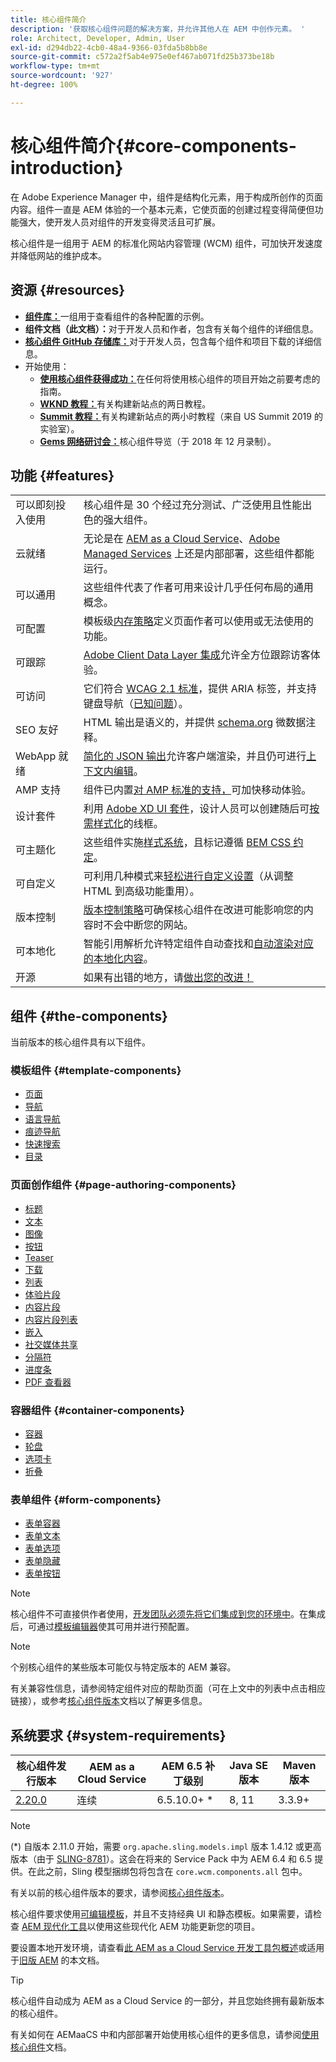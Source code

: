 ```yaml
---
title: 核心组件简介
description: '获取核心组件问题的解决方案，并允许其他人在 AEM 中创作元素。 '
role: Architect, Developer, Admin, User
exl-id: d294db22-4cb0-48a4-9366-03fda5b8bb8e
source-git-commit: c572a2f5ab4e975e0ef467ab071fd25b373be18b
workflow-type: tm+mt
source-wordcount: '927'
ht-degree: 100%

---
```


# 核心组件简介{#core-components-introduction}

在 Adobe Experience Manager 中，组件是结构化元素，用于构成所创作的页面内容。组件一直是 AEM 体验的一个基本元素，它使页面的创建过程变得简便但功能强大，使开发人员对组件的开发变得灵活且可扩展。

核心组件是一组用于 AEM 的标准化网站内容管理 (WCM) 组件，可加快开发速度并降低网站的维护成本。

## 资源 {#resources}

* **[组件库：](https://www.adobe.com/go/aem_cmp_library_cn)**&#x200B;一组用于查看组件的各种配置的示例。
* **组件文档（此文档）：**&#x200B;对于开发人员和作者，包含有关每个组件的详细信息。
* **[核心组件 GitHub 存储库：](https://github.com/adobe/aem-core-wcm-components)**&#x200B;对于开发人员，包含每个组件和项目下载的详细信息。
* 开始使用：
   * **[使用核心组件获得成功：](/help/developing/success.md)**&#x200B;在任何将使用核心组件的项目开始之前要考虑的指南。
   * **[WKND 教程：](https://experienceleague.adobe.com/docs/experience-manager-learn/getting-started-wknd-tutorial-develop/overview.html)**&#x200B;有关构建新站点的两日教程。
   * **[Summit 教程：](https://expleague.azureedge.net/labs/L767/index.html)**&#x200B;有关构建新站点的两小时教程（来自 US Summit 2019 的实验室）。
   * **[Gems 网络研讨会：](https://helpx.adobe.com/cn/experience-manager/kt/eseminars/gems/AEM-Core-Components.html)**&#x200B;核心组件导览（于 2018 年 12 月录制）。

## 功能 {#features}

|  |  |
|---|---|
| 可以即刻投入使用 | 核心组件是 30 个经过充分测试、广泛使用且性能出色的强大组件。 |
| 云就绪 | 无论是在 [AEM as a Cloud Service](https://experienceleague.adobe.com/docs/experience-manager-cloud-service/landing/home.html)、[Adobe Managed Services](https://github.com/adobe/aem-project-archetype/tree/master/src/main/archetype/dispatcher.ams) 上还是内部部署，这些组件都能运行。 |
| 可以通用 | 这些组件代表了作者可用来设计几乎任何布局的通用概念。 |
| 可配置 | 模板级[内存策略](https://experienceleague.adobe.com/docs/experience-manager-cloud-service/content/implementing/developing/full-stack/components-templates/templates.html#content-policies)定义页面作者可以使用或无法使用的功能。 |
| 可跟踪 | [Adobe Client Data Layer 集成](/help/developing/data-layer/overview.md)允许全方位跟踪访客体验。 |
| 可访问 | 它们符合 [WCAG 2.1 标准](https://www.w3.org/TR/WCAG21/)，提供 ARIA 标签，并支持键盘导航（[已知问题](https://github.com/adobe/aem-core-wcm-components/issues?utf8=✓&amp;q=is%3Aissue+is%3Aopen+accessibility+in%3Atitle)）。 |
| SEO 友好 | HTML 输出是语义的，并提供 [schema.org](https://schema.org) 微数据注释。 |
| WebApp 就绪 | [简化的 JSON 输出](https://experienceleague.adobe.com/docs/experience-manager-learn/foundation/development/develop-sling-model-exporter.html)允许客户端渲染，并且仍可进行[上下文内编辑](https://experienceleague.adobe.com/docs/experience-manager-learn/sites/spa-editor/spa-editor-framework-feature-video-use.html)。 |
| AMP 支持 | 组件已内置[对 AMP 标准的支持，](/help/developing/amp.md)可加快移动体验。 |
| 设计套件 | 利用 [Adobe XD UI 套件](https://experienceleague.adobe.com/docs/experience-manager-learn/assets/AEM-CoreComponents-UI-Kit.xd)，设计人员可以创建随后可[按需样式化](https://github.com/adobe/aem-guides-wknd/releases/download/aem-guides-wknd-0.0.2/AEM_UI-kit-WKND.xd)的线框。 |
| 可主题化 | 这些组件实施[样式系统](https://experienceleague.adobe.com/docs/experience-manager-cloud-service/content/sites/authoring/features/style-system.html)，且标记遵循 [BEM CSS 约定](http://getbem.com/)。 |
| 可自定义 | 可利用几种模式来[轻松进行自定义设置](developing/customizing.md)（从调整 HTML 到高级功能重用）。 |
| 版本控制 | [版本控制策略](https://github.com/adobe/aem-core-wcm-components/wiki/Versioning-policies)可确保核心组件在改进可能影响您的内容时不会中断您的网站。 |
| 可本地化 | 智能引用解析允许特定组件自动查找和[自动渲染对应的本地化内容](get-started/localization.md)。 |
| 开源 | 如果有出错的地方，请[做出您的改进！](https://github.com/adobe/aem-core-wcm-components/blob/master/CONTRIBUTING.md) |

## 组件 {#the-components}

当前版本的核心组件具有以下组件。

### 模板组件 {#template-components}

* [页面](components/page.md)
* [导航](components/navigation.md)
* [语言导航](components/language-navigation.md)
* [痕迹导航](components/breadcrumb.md)
* [快速搜索](components/quick-search.md)
* [目录](components/tableofcontents.md)

### 页面创作组件 {#page-authoring-components}

* [标题](components/title.md)
* [文本](components/text.md)
* [图像](components/image.md)
* [按钮](components/button.md)
* [Teaser](components/teaser.md)
* [下载](components/download.md)
* [列表](components/list.md)
* [体验片段](components/experience-fragment.md)
* [内容片段](components/content-fragment-component.md)
* [内容片段列表](components/content-fragment-list.md)
* [嵌入](components/embed.md)
* [社交媒体共享](components/sharing.md)
* [分隔符](components/separator.md)
* [进度条](components/progress-bar.md)
* [PDF 查看器](components/pdf-viewer.md)

### 容器组件 {#container-components}

* [容器](components/container.md)
* [轮盘](components/carousel.md)
* [选项卡](components/tabs.md)
* [折叠](components/accordion.md)

### 表单组件 {#form-components}

* [表单容器](components/forms/form-container.md)
* [表单文本](components/forms/form-text.md)
* [表单选项](components/forms/form-options.md)
* [表单隐藏](components/forms/form-hidden.md)
* [表单按钮](components/forms/form-button.md)

>[!NOTE]
>
>核心组件不可直接供作者使用，[开发团队必须先将它们集成到您的环境中](get-started/using.md)。在集成后，可通过[模板编辑器](https://experienceleague.adobe.com/docs/experience-manager-cloud-service/sites/authoring/features/templates.html)使其可用并进行预配置。

>[!NOTE]
>
>个别核心组件的某些版本可能仅与特定版本的 AEM 兼容。
>
>有关兼容性信息，请参阅特定组件对应的帮助页面（可在上文中的列表中点击相应链接），或参考[核心组件版本](versions.md)文档以了解更多信息。

## 系统要求 {#system-requirements}

| 核心组件发行版本 | AEM as a Cloud Service | AEM 6.5 补丁级别 | Java SE 版本 | Maven 版本 |
|---------|---------|---------|---------|---------|
| [2.20.0](https://github.com/adobe/aem-core-wcm-components/releases/tag/core.wcm.components.reactor-2.20.0) | 连续 | 6.5.10.0+ * | 8, 11 | 3.3.9+ |

>[!NOTE]
>
>(*) 自版本 2.11.0 开始，需要 `org.apache.sling.models.impl` 版本 1.4.12 或更高版本（由于 [SLING-8781](https://issues.apache.org/jira/browse/SLING-8781)）。这会在将来的 Service Pack 中为 AEM 6.4 和 6.5 提供。在此之前，Sling 模型捆绑包将包含在 `core.wcm.components.all` 包中。

有关以前的核心组件版本的要求，请参阅[核心组件版本](versions.md)。

核心组件要求使用[可编辑模板](https://experienceleague.adobe.com/docs/experience-manager-learn/sites/page-authoring/template-editor-feature-video-use.html)，并且不支持经典 UI 和静态模板。如果需要，请检查 [AEM 现代化工具](https://opensource.adobe.com/aem-modernize-tools/pages/tools.html)以使用这些现代化 AEM 功能更新您的项目。

要设置本地开发环境，请查看[此 AEM as a Cloud Service 开发工具包概述](https://experienceleague.adobe.com/docs/experience-manager-learn/cloud-service/local-development-environment-set-up/overview.html)或适用于[旧版 AEM](https://experienceleague.adobe.com/docs/experience-manager-learn/foundation/development/set-up-a-local-aem-development-environment.html) 的本文档。

>[!TIP]
>
>核心组件自动成为 AEM as a Cloud Service 的一部分，并且您始终拥有最新版本的核心组件。
>
>有关如何在 AEMaaCS 中和内部部署开始使用核心组件的更多信息，请参阅[使用核心组件](/help/get-started/using.md)文档。
